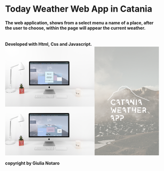 <h1>Today Weather Web App in Catania


<h4> The web application, shows from a select menu a name of a place, after the user to choose, within the page will appear the current weather.

</br>
</br>

<h4> Developed with Html, Css and Javascript.

</br>

<img alt="prewieusite" src="imgreadme.png">

copyright by Giulia Notaro 
